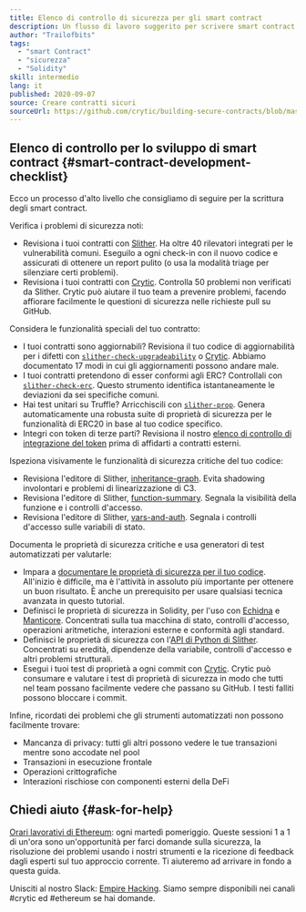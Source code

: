```yaml
---
title: Elenco di controllo di sicurezza per gli smart contract
description: Un flusso di lavoro suggerito per scrivere smart contract sicuri
author: "Trailofbits"
tags:
  - "smart Contract"
  - "sicurezza"
  - "Solidity"
skill: intermedio
lang: it
published: 2020-09-07
source: Creare contratti sicuri
sourceUrl: https://github.com/crytic/building-secure-contracts/blob/master/development-guidelines/workflow.md
---
```


## Elenco di controllo per lo sviluppo di smart contract {#smart-contract-development-checklist}

Ecco un processo d'alto livello che consigliamo di seguire per la scrittura degli smart contract.

Verifica i problemi di sicurezza noti:

- Revisiona i tuoi contratti con [Slither](https://github.com/crytic/slither). Ha oltre 40 rilevatori integrati per le vulnerabilità comuni. Eseguilo a ogni check-in con il nuovo codice e assicurati di ottenere un report pulito (o usa la modalità triage per silenziare certi problemi).
- Revisiona i tuoi contratti con [Crytic](https://crytic.io/). Controlla 50 problemi non verificati da Slither. Crytic può aiutare il tuo team a prevenire problemi, facendo affiorare facilmente le questioni di sicurezza nelle richieste pull su GitHub.

Considera le funzionalità speciali del tuo contratto:

- I tuoi contratti sono aggiornabili? Revisiona il tuo codice di aggiornabilità per i difetti con [`slither-check-upgradeability`](https://github.com/crytic/slither/wiki/Upgradeability-Checks) o [Crytic](https://blog.trailofbits.com/2020/06/12/upgradeable-contracts-made-safer-with-crytic/). Abbiamo documentato 17 modi in cui gli aggiornamenti possono andare male.
- I tuoi contratti pretendono di esser conformi agli ERC? Controllali con [`slither-check-erc`](https://github.com/crytic/slither/wiki/ERC-Conformance). Questo strumento identifica istantaneamente le deviazioni da sei specifiche comuni.
- Hai test unitari su Truffle? Arricchiscili con [`slither-prop`](https://github.com/crytic/slither/wiki/Property-generation). Genera automaticamente una robusta suite di proprietà di sicurezza per le funzionalità di ERC20 in base al tuo codice specifico.
- Integri con token di terze parti? Revisiona il nostro [elenco di controllo di integrazione del token](/developers/tutorials/token-integration-checklist/) prima di affidarti a contratti esterni.

Ispeziona visivamente le funzionalità di sicurezza critiche del tuo codice:

- Revisiona l'editore di Slither, [inheritance-graph](https://github.com/trailofbits/slither/wiki/Printer-documentation#inheritance-graph). Evita shadowing involontari e problemi di linearizzazione di C3.
- Revisiona l'editore di Slither, [function-summary](https://github.com/trailofbits/slither/wiki/Printer-documentation#function-summary). Segnala la visibilità della funzione e i controlli d'accesso.
- Revisiona l'editore di Slither, [vars-and-auth](https://github.com/trailofbits/slither/wiki/Printer-documentation#variables-written-and-authorization). Segnala i controlli d'accesso sulle variabili di stato.

Documenta le proprietà di sicurezza critiche e usa generatori di test automatizzati per valutarle:

- Impara a [documentare le proprietà di sicurezza per il tuo codice](/developers/tutorials/guide-to-smart-contract-security-tools/). All'inizio è difficile, ma è l'attività in assoluto più importante per ottenere un buon risultato. È anche un prerequisito per usare qualsiasi tecnica avanzata in questo tutorial.
- Definisci le proprietà di sicurezza in Solidity, per l'uso con [Echidna](https://github.com/crytic/echidna) e [Manticore](https://manticore.readthedocs.io/en/latest/verifier.html). Concentrati sulla tua macchina di stato, controlli d'accesso, operazioni aritmetiche, interazioni esterne e conformità agli standard.
- Definisci le proprietà di sicurezza con l'[API di Python di Slither](/developers/tutorials/how-to-use-slither-to-find-smart-contract-bugs/). Concentrati su eredità, dipendenze della variabile, controlli d'accesso e altri problemi strutturali.
- Esegui i tuoi test di proprietà a ogni commit con [Crytic](https://crytic.io). Crytic può consumare e valutare i test di proprietà di sicurezza in modo che tutti nel team possano facilmente vedere che passano su GitHub. I testi falliti possono bloccare i commit.

Infine, ricordati dei problemi che gli strumenti automatizzati non possono facilmente trovare:

- Mancanza di privacy: tutti gli altri possono vedere le tue transazioni mentre sono accodate nel pool
- Transazioni in esecuzione frontale
- Operazioni crittografiche
- Interazioni rischiose con componenti esterni della DeFi

## Chiedi aiuto {#ask-for-help}

[Orari lavorativi di Ethereum](https://calendly.com/dan-trailofbits/ethereum-office-hours): ogni martedì pomeriggio. Queste sessioni 1 a 1 di un'ora sono un'opportunità per farci domande sulla sicurezza, la risoluzione dei problemi usando i nostri strumenti e la ricezione di feedback dagli esperti sul tuo approccio corrente. Ti aiuteremo ad arrivare in fondo a questa guida.

Unisciti al nostro Slack: [Empire Hacking](https://join.slack.com/t/empirehacking/shared_invite/zt-h97bbrj8-1jwuiU33nnzg67JcvIciUw). Siamo sempre disponibili nei canali #crytic ed #ethereum se hai domande.

